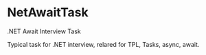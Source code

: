 # NetAwaitTask
.NET Await Interview Task 

Typical task for .NET interview, relared for TPL, Tasks, async, await.
